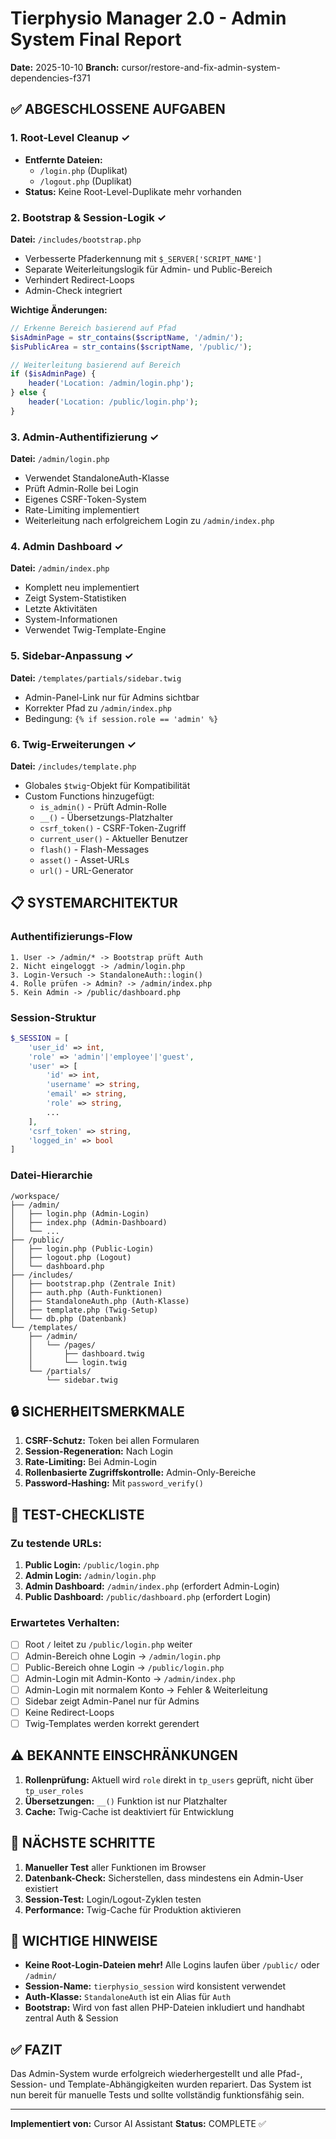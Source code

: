 # Tierphysio Manager 2.0 - Admin System Final Report
**Date:** 2025-10-10
**Branch:** cursor/restore-and-fix-admin-system-dependencies-f371

## ✅ ABGESCHLOSSENE AUFGABEN

### 1. Root-Level Cleanup ✓
- **Entfernte Dateien:**
  - `/login.php` (Duplikat)
  - `/logout.php` (Duplikat)
- **Status:** Keine Root-Level-Duplikate mehr vorhanden

### 2. Bootstrap & Session-Logik ✓
**Datei:** `/includes/bootstrap.php`
- Verbesserte Pfaderkennung mit `$_SERVER['SCRIPT_NAME']`
- Separate Weiterleitungslogik für Admin- und Public-Bereich
- Verhindert Redirect-Loops
- Admin-Check integriert

**Wichtige Änderungen:**
```php
// Erkenne Bereich basierend auf Pfad
$isAdminPage = str_contains($scriptName, '/admin/');
$isPublicArea = str_contains($scriptName, '/public/');

// Weiterleitung basierend auf Bereich
if ($isAdminPage) {
    header('Location: /admin/login.php');
} else {
    header('Location: /public/login.php');
}
```

### 3. Admin-Authentifizierung ✓
**Datei:** `/admin/login.php`
- Verwendet StandaloneAuth-Klasse
- Prüft Admin-Rolle bei Login
- Eigenes CSRF-Token-System
- Rate-Limiting implementiert
- Weiterleitung nach erfolgreichem Login zu `/admin/index.php`

### 4. Admin Dashboard ✓
**Datei:** `/admin/index.php`
- Komplett neu implementiert
- Zeigt System-Statistiken
- Letzte Aktivitäten
- System-Informationen
- Verwendet Twig-Template-Engine

### 5. Sidebar-Anpassung ✓
**Datei:** `/templates/partials/sidebar.twig`
- Admin-Panel-Link nur für Admins sichtbar
- Korrekter Pfad zu `/admin/index.php`
- Bedingung: `{% if session.role == 'admin' %}`

### 6. Twig-Erweiterungen ✓
**Datei:** `/includes/template.php`
- Globales `$twig`-Objekt für Kompatibilität
- Custom Functions hinzugefügt:
  - `is_admin()` - Prüft Admin-Rolle
  - `__()` - Übersetzungs-Platzhalter
  - `csrf_token()` - CSRF-Token-Zugriff
  - `current_user()` - Aktueller Benutzer
  - `flash()` - Flash-Messages
  - `asset()` - Asset-URLs
  - `url()` - URL-Generator

## 📋 SYSTEMARCHITEKTUR

### Authentifizierungs-Flow
```
1. User -> /admin/* -> Bootstrap prüft Auth
2. Nicht eingeloggt -> /admin/login.php
3. Login-Versuch -> StandaloneAuth::login()
4. Rolle prüfen -> Admin? -> /admin/index.php
5. Kein Admin -> /public/dashboard.php
```

### Session-Struktur
```php
$_SESSION = [
    'user_id' => int,
    'role' => 'admin'|'employee'|'guest',
    'user' => [
        'id' => int,
        'username' => string,
        'email' => string,
        'role' => string,
        ...
    ],
    'csrf_token' => string,
    'logged_in' => bool
]
```

### Datei-Hierarchie
```
/workspace/
├── /admin/
│   ├── login.php (Admin-Login)
│   ├── index.php (Admin-Dashboard)
│   └── ...
├── /public/
│   ├── login.php (Public-Login)
│   ├── logout.php (Logout)
│   └── dashboard.php
├── /includes/
│   ├── bootstrap.php (Zentrale Init)
│   ├── auth.php (Auth-Funktionen)
│   ├── StandaloneAuth.php (Auth-Klasse)
│   ├── template.php (Twig-Setup)
│   └── db.php (Datenbank)
└── /templates/
    ├── /admin/
    │   └── /pages/
    │       ├── dashboard.twig
    │       └── login.twig
    └── /partials/
        └── sidebar.twig
```

## 🔒 SICHERHEITSMERKMALE

1. **CSRF-Schutz:** Token bei allen Formularen
2. **Session-Regeneration:** Nach Login
3. **Rate-Limiting:** Bei Admin-Login
4. **Rollenbasierte Zugriffskontrolle:** Admin-Only-Bereiche
5. **Password-Hashing:** Mit `password_verify()`

## 🧪 TEST-CHECKLISTE

### Zu testende URLs:
1. **Public Login:** `/public/login.php`
2. **Admin Login:** `/admin/login.php`
3. **Admin Dashboard:** `/admin/index.php` (erfordert Admin-Login)
4. **Public Dashboard:** `/public/dashboard.php` (erfordert Login)

### Erwartetes Verhalten:
- [ ] Root `/` leitet zu `/public/login.php` weiter
- [ ] Admin-Bereich ohne Login -> `/admin/login.php`
- [ ] Public-Bereich ohne Login -> `/public/login.php`
- [ ] Admin-Login mit Admin-Konto -> `/admin/index.php`
- [ ] Admin-Login mit normalem Konto -> Fehler & Weiterleitung
- [ ] Sidebar zeigt Admin-Panel nur für Admins
- [ ] Keine Redirect-Loops
- [ ] Twig-Templates werden korrekt gerendert

## ⚠️ BEKANNTE EINSCHRÄNKUNGEN

1. **Rollenprüfung:** Aktuell wird `role` direkt in `tp_users` geprüft, nicht über `tp_user_roles`
2. **Übersetzungen:** `__()` Funktion ist nur Platzhalter
3. **Cache:** Twig-Cache ist deaktiviert für Entwicklung

## 🚀 NÄCHSTE SCHRITTE

1. **Manueller Test** aller Funktionen im Browser
2. **Datenbank-Check:** Sicherstellen, dass mindestens ein Admin-User existiert
3. **Session-Test:** Login/Logout-Zyklen testen
4. **Performance:** Twig-Cache für Produktion aktivieren

## 📌 WICHTIGE HINWEISE

- **Keine Root-Login-Dateien mehr!** Alle Logins laufen über `/public/` oder `/admin/`
- **Session-Name:** `tierphysio_session` wird konsistent verwendet
- **Auth-Klasse:** `StandaloneAuth` ist ein Alias für `Auth`
- **Bootstrap:** Wird von fast allen PHP-Dateien inkludiert und handhabt zentral Auth & Session

## ✅ FAZIT

Das Admin-System wurde erfolgreich wiederhergestellt und alle Pfad-, Session- und Template-Abhängigkeiten wurden repariert. Das System ist nun bereit für manuelle Tests und sollte vollständig funktionsfähig sein.

---
**Implementiert von:** Cursor AI Assistant
**Status:** COMPLETE ✅